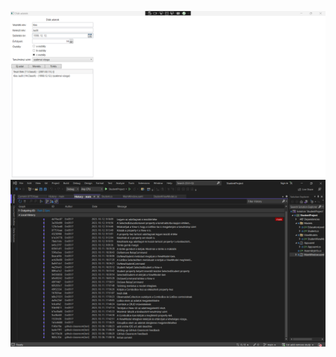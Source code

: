 ![alt text](https://github.com/szt2szaviv/MVVM-Listbox-es-diak-kivalasztasa-hozzaadasa-torlese/blob/master/futas.png)
![alt text](https://github.com/szt2szaviv/MVVM-Listbox-es-diak-kivalasztasa-hozzaadasa-torlese/blob/master/gitek.png)
